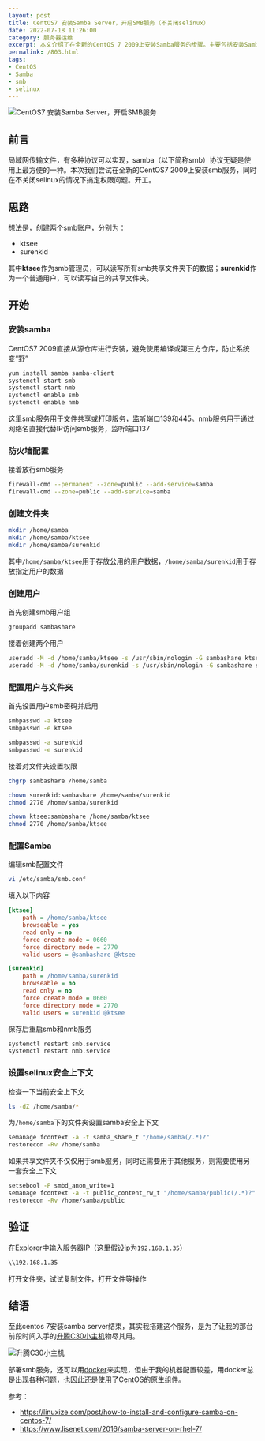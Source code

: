```yaml
---
layout: post
title: CentOS7 安装Samba Server，开启SMB服务（不关闭selinux）
date: 2022-07-18 11:26:00
category: 服务器运维
excerpt: 本文介绍了在全新的CentOS 7 2009上安装Samba服务的步骤。主要包括安装Samba、配置防火墙、创建文件夹、创建SMB用户组和用户、设置用户密码及权限、编辑Samba配置文件、重启服务、设置SELinux安全上下文等。最后通过验证在Explorer中输入服务器IP的方式确认Samba服务是否成功部署。
permalink: /803.html
tags:
- CentOS
- Samba
- smb
- selinux
---
```


![CentOS7 安装Samba Server，开启SMB服务](https://static.ktsee.com/s1/2023/12/06/iorxi5.png)

## 前言

局域网传输文件，有多种协议可以实现，samba（以下简称smb）协议无疑是使用上最方便的一种。本次我们尝试在全新的CentOS7 2009上安装smb服务，同时在不关闭selinux的情况下搞定权限问题。开工。

## 思路

想法是，创建两个smb账户，分别为：

- ktsee
- surenkid

其中**ktsee**作为smb管理员，可以读写所有smb共享文件夹下的数据；**surenkid**作为一个普通用户，可以读写自己的共享文件夹。

## 开始

### 安装samba

CentOS7 2009直接从源仓库进行安装，避免使用编译或第三方仓库，防止系统变“野”

```bash
yum install samba samba-client
systemctl start smb
systemctl start nmb
systemctl enable smb
systemctl enable nmb
```

这里smb服务用于文件共享或打印服务，监听端口139和445。nmb服务用于通过网络名直接代替IP访问smb服务，监听端口137

### 防火墙配置

接着放行smb服务

```bash
firewall-cmd --permanent --zone=public --add-service=samba
firewall-cmd --zone=public --add-service=samba
```

### 创建文件夹

```bash
mkdir /home/samba
mkdir /home/samba/ktsee
mkdir /home/samba/surenkid
```

其中`/home/samba/ktsee`用于存放公用的用户数据，`/home/samba/surenkid`用于存放指定用户的数据

### 创建用户

首先创建smb用户组

```bash
groupadd sambashare
```

接着创建两个用户

```bash
useradd -M -d /home/samba/ktsee -s /usr/sbin/nologin -G sambashare ktsee
useradd -M -d /home/samba/surenkid -s /usr/sbin/nologin -G sambashare surenkid
```

### 配置用户与文件夹

首先设置用户smb密码并启用

```bash
smbpasswd -a ktsee
smbpasswd -e ktsee

smbpasswd -a surenkid
smbpasswd -e surenkid
```

接着对文件夹设置权限

```bash
chgrp sambashare /home/samba

chown surenkid:sambashare /home/samba/surenkid
chmod 2770 /home/samba/surenkid

chown ktsee:sambashare /home/samba/ktsee
chmod 2770 /home/samba/ktsee
```

### 配置Samba

编辑smb配置文件

```bash
vi /etc/samba/smb.conf
```

填入以下内容

```ini
[ktsee]
    path = /home/samba/ktsee
    browseable = yes
    read only = no
    force create mode = 0660
    force directory mode = 2770
    valid users = @sambashare @ktsee

[surenkid]
    path = /home/samba/surenkid
    browseable = no
    read only = no
    force create mode = 0660
    force directory mode = 2770
    valid users = surenkid @ktsee
```

保存后重启smb和nmb服务

```bash
systemctl restart smb.service
systemctl restart nmb.service
```

### 设置selinux安全上下文

检查一下当前安全上下文

```bash
ls -dZ /home/samba/*
```

为`/home/samba`下的文件夹设置samba安全上下文

```bash
semanage fcontext -a -t samba_share_t "/home/samba(/.*)?"
restorecon -Rv /home/samba
```

如果共享文件夹不仅仅用于smb服务，同时还需要用于其他服务，则需要使用另一套安全上下文

```bash
setsebool -P smbd_anon_write=1
semanage fcontext -a -t public_content_rw_t "/home/samba/public(/.*)?"
restorecon -Rv /home/samba/public
```

## 验证

在Explorer中输入服务器IP（这里假设ip为`192.168.1.35`）

```bash
\\192.168.1.35
```

打开文件夹，试试复制文件，打开文件等操作

## 结语

至此centos 7安装samba server结束，其实我搭建这个服务，是为了让我的那台前段时间入手的[升腾C30小主机](https://3sv.ktsee.net/2022/07/c3035nas.html)物尽其用。

![升腾C30小主机](https://static.ktsee.com/s1/2022/7/19/cljbc4yhtb8w.png)

部署smb服务，还可以用[docker](https://hub.docker.com/r/dperson/samba)来实现，但由于我的机器配置较差，用docker总是出现各种问题，也因此还是使用了CentOS的原生组件。



参考：

- https://linuxize.com/post/how-to-install-and-configure-samba-on-centos-7/
- https://www.lisenet.com/2016/samba-server-on-rhel-7/